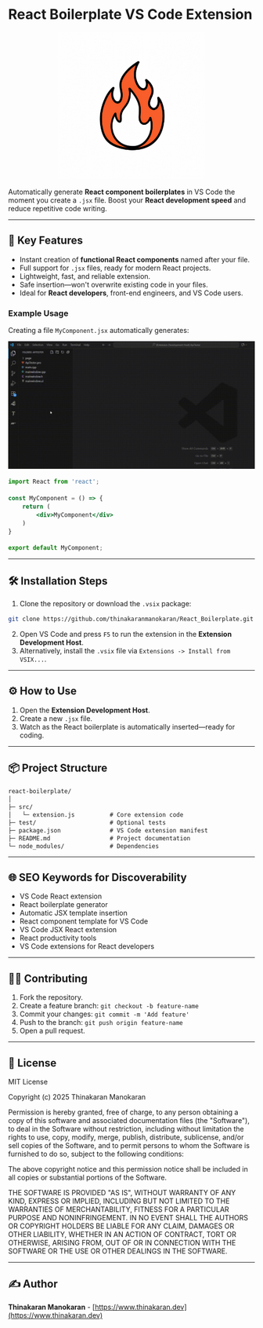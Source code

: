 # React Boilerplate VS Code Extension

<p align="center">
  <img src="https://raw.githubusercontent.com/thinakaranmanokaran/React_Boilerplate/main/public/icon.png" alt="React Boilerplate Logo" width="300" height="300">
</p>

Automatically generate **React component boilerplates** in VS Code the moment you create a `.jsx` file. Boost your **React development speed** and reduce repetitive code writing.

---

## 🚀 Key Features

* Instant creation of **functional React components** named after your file.
* Full support for `.jsx` files, ready for modern React projects.
* Lightweight, fast, and reliable extension.
* Safe insertion—won't overwrite existing code in your files.
* Ideal for **React developers**, front-end engineers, and VS Code users.

### Example Usage

Creating a file `MyComponent.jsx` automatically generates:

<img src="https://raw.githubusercontent.com/thinakaranmanokaran/React_Boilerplate/main/public/video.gif" alt="React Boilerplate Tutorial">

```jsx
import React from 'react';

const MyComponent = () => {
    return (
        <div>MyComponent</div>
    )
}

export default MyComponent;
```

---

## 🛠 Installation Steps

1. Clone the repository or download the `.vsix` package:

```bash
git clone https://github.com/thinakaranmanokaran/React_Boilerplate.git
```

2. Open VS Code and press `F5` to run the extension in the **Extension Development Host**.
3. Alternatively, install the `.vsix` file via `Extensions -> Install from VSIX...`.

---

## ⚙ How to Use

1. Open the **Extension Development Host**.
2. Create a new `.jsx` file.
3. Watch as the React boilerplate is automatically inserted—ready for coding.

---

## 📦 Project Structure

```
react-boilerplate/
│
├─ src/
│   └─ extension.js          # Core extension code
├─ test/                     # Optional tests
├─ package.json              # VS Code extension manifest
├─ README.md                 # Project documentation
└─ node_modules/             # Dependencies
```

---

## 🌐 SEO Keywords for Discoverability

* VS Code React extension
* React boilerplate generator
* Automatic JSX template insertion
* React component template for VS Code
* VS Code JSX React extension
* React productivity tools
* VS Code extensions for React developers

---

## 👨‍💻 Contributing

1. Fork the repository.
2. Create a feature branch: `git checkout -b feature-name`
3. Commit your changes: `git commit -m 'Add feature'`
4. Push to the branch: `git push origin feature-name`
5. Open a pull request.

---

## 📄 License

MIT License

Copyright (c) 2025 Thinakaran Manokaran

Permission is hereby granted, free of charge, to any person obtaining a copy
of this software and associated documentation files (the "Software"), to deal
in the Software without restriction, including without limitation the rights
to use, copy, modify, merge, publish, distribute, sublicense, and/or sell
copies of the Software, and to permit persons to whom the Software is
furnished to do so, subject to the following conditions:

The above copyright notice and this permission notice shall be included in all
copies or substantial portions of the Software.

THE SOFTWARE IS PROVIDED "AS IS", WITHOUT WARRANTY OF ANY KIND, EXPRESS OR
IMPLIED, INCLUDING BUT NOT LIMITED TO THE WARRANTIES OF MERCHANTABILITY,
FITNESS FOR A PARTICULAR PURPOSE AND NONINFRINGEMENT. IN NO EVENT SHALL THE
AUTHORS OR COPYRIGHT HOLDERS BE LIABLE FOR ANY CLAIM, DAMAGES OR OTHER
LIABILITY, WHETHER IN AN ACTION OF CONTRACT, TORT OR OTHERWISE, ARISING FROM,
OUT OF OR IN CONNECTION WITH THE SOFTWARE OR THE USE OR OTHER DEALINGS IN THE
SOFTWARE.

---

## ✍️ Author

**Thinakaran Manokaran** - [https://www.thinakaran.dev](https://www.thinakaran.dev)
